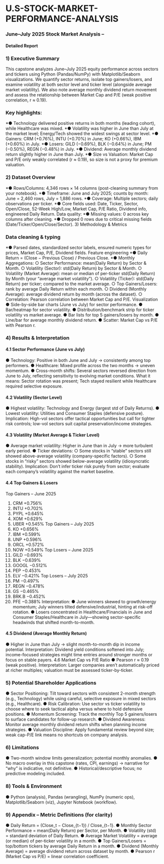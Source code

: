 # U.S-STOCK-MARKET-PERFORMANCE-ANALYSIS
### June–July 2025 Stock Market Analysis – 
#### Detailed Report 
### 1) Executive Summary 
This capstone analyzes June–July 2025 equity performance across sectors and tickers using 
Python (Pandas/NumPy) with Matplotlib/Seaborn visualizations. We quantify sector returns, 
isolate top gainers/losers, and examine volatility at both sector level and ticker level 
(alongside average market volatility). We also note average monthly dividend return 
movement and assess the relationship between Market Cap and P/E (weak positive 
correlation, r ≈ 0.19). 
### Key highlights: 
*● Technology delivered positive returns in both months (leading cohort), while Healthcare 
was mixed. 
*● Volatility was higher in June than July at the market level; Energy/Tech showed the 
widest swings at sector level. 
*● Gainers: CRM (+0.76%), INTU (+0.70%) in June; KO (+0.66%), IBM (+0.60%) in July. 
*● Losers: GILD (−0.69%), BLK (−0.64%) in June; PM (−0.50%), REGN (−0.48%) in July. 
*● Dividend: Average monthly dividend return slightly higher in June than July. 
*● Size vs Valuation: Market Cap and P/E only weakly correlated (r ≈ 0.19), so size is not 
a proxy for premium valuation. 
### 2) Dataset Overview 
*● Rows/Columns: 4,346 rows × 14 columns (post-cleaning summary from your 
notebook). 
*● Timeframe: June and July 2025; counts by month: June = 2,460 rows, July = 1,886 
rows. 
*● Coverage: Multiple sectors; daily observations per ticker. 
*● Core fields used: Date, Ticker, Sector, Open/Close, 52-Week High/Low, Market Cap, 
P/E Ratio, Dividend info, engineered Daily Return. 
Data quality: 
*● Missing values: 0 across key columns after cleaning. 
*● Dropped 0 rows due to critical missing fields (Date/Ticker/Open/Close/Sector). 
3) Methodology & Metrics 
### Data cleaning & typing 
*● Parsed dates, standardized sector labels, ensured numeric types for prices, Market Cap, 
P/E, Dividend fields. 
Feature engineering 
*● Daily Return = (Close − Previous Close) / Previous Close. 
*● Monthly Aggregations: 
○ Sector Performance: mean(Daily Return) by Sector & Month. 
○ Volatility (Sector): std(Daily Return) by Sector & Month. 
○ Volatility (Market Average): mean or median of per-ticker std(Daily Return) by 
Month (your “average market volatility”). 
○ Volatility (Ticker): std(Daily Return) per ticker; compared to the market average. 
○ Top Gainers/Losers: rank by average Daily Return within each month. 
○ Dividend (Monthly Average): average dividend return by month (across the 
dataset). 
○ Correlation: Pearson correlation between Market Cap and P/E. 
Visualization 
● Side-by-side bar charts (June vs July) for sector performance. 
● Bar/heatmap for sector volatility. 
● Distribution/benchmark strip for ticker volatility vs market average. 
● Bar lists for top 5 gainers/losers by month. 
● Line/bar for average monthly dividend return. 
● Scatter: Market Cap vs P/E with Pearson r. 
### 4) Results & Interpretation 
#### 4.1 Sector Performance (June vs July) 
● Technology: Positive in both June and July → consistently among top performers. 
● Healthcare: Mixed profile across the two months → uneven momentum. 
● Cross-month shifts: Several sectors reversed direction from June to July, reflecting 
sensitivity to evolving market conditions. 
What it means: Sector rotation was present; Tech stayed resilient while Healthcare required 
selective exposure. 
#### 4.2 Volatility (Sector Level) 
● Highest volatility: Technology and Energy (largest std of Daily Returns). 
● Lowest volatility: Utilities and Consumer Staples (defensive posture). 
Implication: High-vol sectors offer tactical opportunities but call for tighter risk controls; low-vol 
sectors suit capital preservation/income strategies. 
#### 4.3 Volatility (Market Average & Ticker Level) 
● Average market volatility: Higher in June than in July → more turbulent early period. 
● Ticker deviations: 
○ Some stocks in “stable” sectors still showed above-average volatility 
(company-specific factors). 
○ Some stocks in “risky” sectors showed below-average volatility (idiosyncratic 
stability). 
Implication: Don’t infer ticker risk purely from sector; evaluate each company’s volatility against 
the market baseline. 
#### 4.4 Top Gainers & Losers 
Top Gainers – June 2025 
1. CRM +0.756% 
2. INTU +0.702% 
3. PYPL +0.645% 
4. XOM +0.629% 
5. UBER +0.545% 
Top Gainers – July 2025 
1. KO +0.656% 
2. IBM +0.599% 
3. UNP +0.596% 
4. ORCL +0.572% 
5. NOW +0.549% 
Top Losers – June 2025 
1. GILD −0.693% 
2. BLK −0.639% 
3. GOOGL −0.512% 
4. PEP −0.453% 
5. ELV −0.421% 
Top Losers – July 2025 
1. PM −0.497% 
2. REGN −0.478% 
3. GS −0.465% 
4. BRK.B −0.452% 
5. PFE −0.388% 
Interpretation: 
● June winners skewed to growth/energy momentum; July winners tilted 
defensive/industrial, hinting at risk-off rotation. 
● Losers concentrated in Healthcare/Financials in June and Consumer 
Staples/Healthcare in July—showing sector-specific headwinds that shifted 
month-to-month. 
#### 4.5 Dividend (Average Monthly Return) 
● Higher in June than July → slight month-to-month dip in income potential. 
Interpretation: Dividend yield conditions softened into July; income-focused strategies might 
time entries around stronger months or focus on stable payers. 
4.6 Market Cap vs P/E Ratio 
● Pearson r ≈ 0.19 (weak positive). 
Interpretation: Larger companies aren’t automatically priced at richer multiples; 
valuation must be assessed ticker-by-ticker. 
### 5) Potential Shareholder Applications 
● Sector Positioning: Tilt toward sectors with consistent 2-month strength (e.g., 
Technology) while using careful, selective exposure in mixed sectors (e.g., Healthcare). 
● Risk Calibration: Use sector vs ticker volatility to choose where to seek tactical alpha 
versus where to hold defensive positions. 
● Momentum Screening: Track the monthly Top 5 gainers/losers to surface candidates 
for follow-up research. 
● Dividend Awareness: Monitor average monthly dividend return shifts when planning 
income strategies. 
● Valuation Discipline: Apply fundamental review beyond size; weak cap-P/E link 
means no shortcuts on company analysis. 
### 6) Limitations 
● Two-month window limits generalization; potential monthly anomalies. 
● No macro overlay in this capstone (rates, CPI, earnings) → narrative for “why” is 
indicative, not definitive. 
● Historical/descriptive focus; no predictive modeling included. 
### 8) Tools & Environment 
● Python (analysis), Pandas (wrangling), NumPy (numeric ops), Matplotlib/Seaborn 
(viz), Jupyter Notebook (workflow). 
### 9) Appendix – Metric Definitions (for clarity) 
● Daily Return = (Close_t − Close_{t−1}) / Close_{t−1}. 
● Monthly Sector Performance = mean(Daily Return) per Sector, per Month. 
● Volatility (std) = standard deviation of Daily Return. 
● Average Market Volatility = average (or median) of per-ticker volatility in a month. 
● Top Gainers/Losers = top/bottom tickers by average Daily Return in a month. 
● Dividend (Monthly Average) = average dividend return across dataset by month. 
● Pearson r (Market Cap vs P/E) = linear correlation coefficient. 

